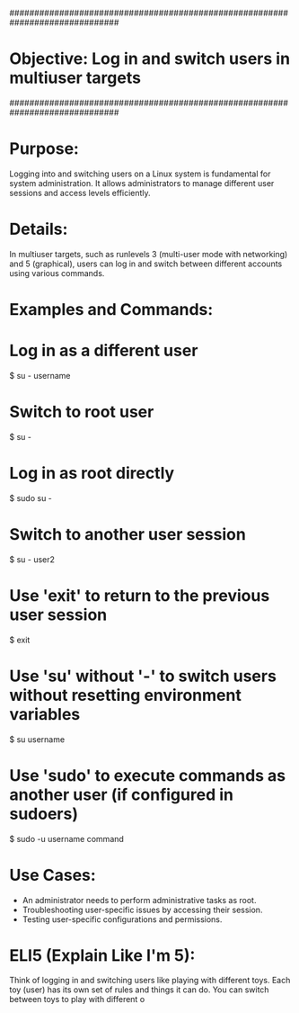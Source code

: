##############################################################################
# Objective: Log in and switch users in multiuser targets
##############################################################################

# Purpose:
Logging into and switching users on a Linux system is fundamental for system administration. 
It allows administrators to manage different user sessions and access levels efficiently.

# Details:
In multiuser targets, such as runlevels 3 (multi-user mode with networking) and 5 (graphical),
users can log in and switch between different accounts using various commands.

# Examples and Commands:

# Log in as a different user
$ su - username

# Switch to root user
$ su -

# Log in as root directly
$ sudo su -

# Switch to another user session
$ su - user2

# Use 'exit' to return to the previous user session
$ exit

# Use 'su' without '-' to switch users without resetting environment variables
$ su username

# Use 'sudo' to execute commands as another user (if configured in sudoers)
$ sudo -u username command

# Use Cases:
- An administrator needs to perform administrative tasks as root.
- Troubleshooting user-specific issues by accessing their session.
- Testing user-specific configurations and permissions.

# ELI5 (Explain Like I'm 5):
Think of logging in and switching users like playing with different toys. Each toy (user) has its own set of rules and things it can do. 
You can switch between toys to play with different o

